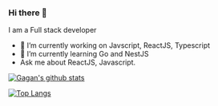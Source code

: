 ### Hi there 👋
I am a Full stack developer


- 🔭 I’m currently working on Javscript, ReactJS, Typescript
- 🌱 I’m currently learning Go and NestJS
- Ask me about ReactJS, Javascript.


[![Gagan's github stats](https://github-readme-stats.vercel.app/api?username=pixxstudios&show_icons=true&theme=radical)](https://github.com/pixxstudios/github-readme-stats)

[![Top Langs](https://github-readme-stats.vercel.app/api/top-langs/?username=pixxstudios)](https://github.com/pixxstudios/github-readme-stats)
